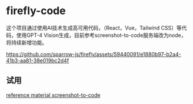 # firefly-code

这个项目通过使用AI技术生成高可用代码，（React，Vue，Tailwind CSS）等代码，使用GPT-4 Vision生成，目前参考screenshot-to-code服务端改为node，将持续新增功能。

https://github.com/sparrow-js/firefly/assets/59440091/e1880b97-b2a4-41b3-aa81-38e019bc2d4f

## 试用

[reference material screenshot-to-code](https://github.com/abi/screenshot-to-code) 